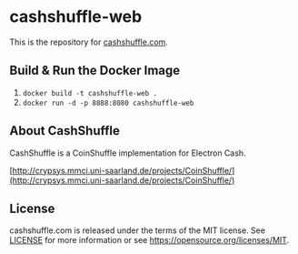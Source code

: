 # cashshuffle-web

This is the repository for [cashshuffle.com](https://cashshuffle.com). 

Build & Run the Docker Image
----------------------------

1. `docker build -t cashshuffle-web .`
2. `docker run -d -p 8888:8080 cashshuffle-web`

About CashShuffle
-----------------

CashShuffle is a CoinShuffle implementation for Electron Cash.

[http://crypsys.mmci.uni-saarland.de/projects/CoinShuffle/](http://crypsys.mmci.uni-saarland.de/projects/CoinShuffle/)

License
-------

cashshuffle.com is released under the terms of the MIT license. See [LICENSE](LICENSE) for more
information or see https://opensource.org/licenses/MIT.
